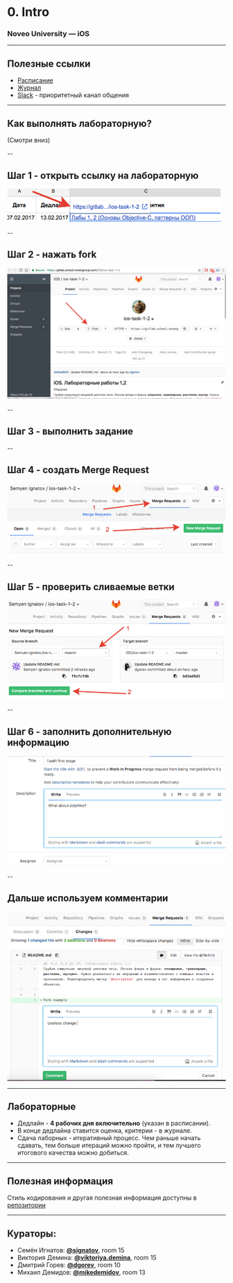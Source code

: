 # 0. Intro

### Noveo University — iOS


----

## Полезные ссылки

* [Расписание](https://mail10.noveogroup.com/owa/redir.aspx?C=Mb55E1_S4k--K63z_sxCYV_1p0KYVNQIccLL3Yj95-VGix0qb7kAInKp2LazSOaOSLx9lyI48sY.&URL=https%3a%2f%2fdocs.google.com%2fspreadsheets%2fd%2f1w1fhS69VuHIh9Aa3mbDhzXkaZXx00lWWXlSOcVala9g%2fedit%3fusp%3dsharing)
* [Журнал](https://docs.google.com/spreadsheets/d/1d5S0qqf4Wm9MS_U0nTIL1jETwpWNe3k8E4jtdvVA4xM/edit?usp=sharing)
* [Slack](https://noveo-ios-2017w.slack.com) - приоритетный канал общения


----

## Как выполнять лабораторную?

(Смотри вниз)


--

## Шаг 1 - открыть ссылку на лабораторную

![](lecture_0_img/l0_journal_link.png)


--

## Шаг 2 - нажать fork

![](lecture_0_img/l0_fork_button.png)


-- 

## Шаг 3 - выполнить задание


-- 

## Шаг 4 - создать Merge Request

![](lecture_0_img/l0_create_MR.png)



--

## Шаг 5 - проверить сливаемые ветки

![](lecture_0_img/l0_submit_MR.png)


--

## Шаг 6 - заполнить дополнительную информацию

![](lecture_0_img/l0_MR_info.png)


--

## Дальше используем комментарии

![](lecture_0_img/l0_comments.png)


----

## Лабораторные

* Дедлайн - **4 рабочих дня включительно** (указан в расписании).
* В конце дедлайна ставится оценка, критерии - в журнале.
* Сдача лаборных - итеративный процесс. Чем раньше начать сдавать, тем больше итераций можно пройти, и тем лучшего итогового качества можно добиться.


----

## Полезная информация

Стиль кодирования и другая полезная информация доступны в [репозитории](https://gitlab.school.noveogroup.com/iOS/helpful-info)


----

## Кураторы:

* Семён Игнатов: [**@signatov**](https://noveo-ios-2017w.slack.com/messages/@signatov/), room 15
* Виктория Демина: [**@viktoriya.demina**](https://noveo-ios-2017w.slack.com/messages/@viktoriya.demina/), room 15
* Дмитрий Горев: [**@dgorev**](https://noveo-ios-2017w.slack.com/messages/@dgorev/), room 10
* Михаил Демидов: [**@mikedemidov**](https://noveo-ios-2017w.slack.com/messages/@mikedemidov/), room 13